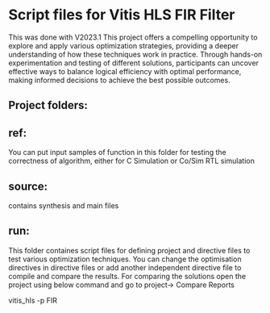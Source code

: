 # Script files for Vitis HLS FIR Filter
This was done with V2023.1
This project offers a compelling opportunity to explore and apply various optimization strategies, providing a deeper understanding of how these techniques work in practice. Through hands-on experimentation and testing of different solutions, participants can uncover effective ways to balance logical efficiency with optimal performance, making informed decisions to achieve the best possible outcomes.

## Project folders:


## ref:
You can put input samples of function in this folder for testing the correctness of algorithm, either for C Simulation or Co/Sim RTL simulation

## source:
contains synthesis and main files

## run:
This folder containes script files for defining project and directive files to test various optimization techniques.
You can change the optimisation directives in directive files or add another independent directive file to compile and compare the results.
For comparing the solutions open the project using below command and go to project-> Compare Reports

vitis_hls -p FIR